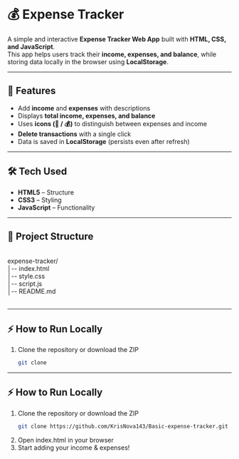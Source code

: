 # 💰 Expense Tracker  

A simple and interactive **Expense Tracker Web App** built with **HTML, CSS, and JavaScript**.  
This app helps users track their **income, expenses, and balance**, while storing data locally in the browser using **LocalStorage**.  

---

## 🚀 Features  
- Add **income** and **expenses** with descriptions  
- Displays **total income, expenses, and balance**  
- Uses **icons (💸 / 💰)** to distinguish between expenses and income  
- **Delete transactions** with a single click  
- Data is saved in **LocalStorage** (persists even after refresh)  

---

## 🛠️ Tech Used  
- **HTML5** – Structure  
- **CSS3** – Styling  
- **JavaScript** – Functionality   

---

## 📂 Project Structure  
<br>
expense-tracker/<br>
│-- index.html<br>
│-- style.css<br>
│-- script.js<br>
│-- README.md<br>
<br>

---

## ⚡ How to Run Locally  
1. Clone the repository or download the ZIP  
   ```bash
   git clone 
---

## ⚡ How to Run Locally  
1. Clone the repository or download the ZIP  
   ```bash
   git clone https://github.com/KrisNova143/Basic-expense-tracker.git
2. Open index.html in your browser
3. Start adding your income & expenses!



